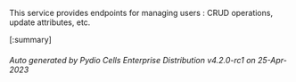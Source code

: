 






This service provides endpoints for managing users : CRUD operations, update attributes, etc.

[:summary]

###### Auto generated by Pydio Cells Enterprise Distribution v4.2.0-rc1 on 25-Apr-2023
